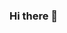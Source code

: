 ### Hi there 👋

<!--
**mlevanduski/mlevanduski** is a ✨ _special_ ✨ repository because its `README.md` (this file) appears on your GitHub profile.

- 🔭 I’m currently working on a career transition path into the tech industry
- 🌱 I’m currently learning Python at UC San Diego Extension
- 🤔 I’m looking for help with networking and guidance on career transistion 
- ⚡ Fun fact: Like mountain biking on free time
-->

